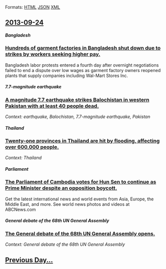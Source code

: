 
Formats: [HTML](2013/09/24/index.html)  [JSON](2013/09/24/index.json)  [XML](2013/09/24/index.xml)  

## [2013-09-24](/news/2013/09/24/index.md)

##### Bangladesh
### [Hundreds of garment factories in Bangladesh shut down due to strikes by workers seeking higher pay. ](/news/2013/09/24/hundreds-of-garment-factories-in-bangladesh-shut-down-due-to-strikes-by-workers-seeking-higher-pay.md)
Bangladesh labor protests entered a fourth day after overnight negotiations failed to end a dispute over low wages as garment factory owners reopened plants that supply companies including Wal-Mart Stores Inc.

##### 7.7-magnitude earthquake
### [A magnitude 7.7 earthquake strikes Balochistan in western Pakistan with at least 40 people dead. ](/news/2013/09/24/a-magnitude-7-7-earthquake-strikes-balochistan-in-western-pakistan-with-at-least-40-people-dead.md)
_Context: earthquake, Balochistan, 7.7-magnitude earthquake, Pakistan_

##### Thailand
### [Twenty-one provinces in Thailand are hit by flooding, affecting over 600,000 people. ](/news/2013/09/24/twenty-one-provinces-in-thailand-are-hit-by-flooding-affecting-over-600-000-people.md)
_Context: Thailand_

##### Parliament
### [The Parliament of Cambodia votes for Hun Sen to continue as Prime Minister despite an opposition boycott. ](/news/2013/09/24/the-parliament-of-cambodia-votes-for-hun-sen-to-continue-as-prime-minister-despite-an-opposition-boycott.md)
Get the latest international news and world events from Asia, Europe, the Middle East, and more. See world news photos and videos at ABCNews.com

##### General debate of the 68th UN General Assembly
### [The General debate of the 68th UN General Assembly opens. ](/news/2013/09/24/the-general-debate-of-the-68th-un-general-assembly-opens.md)
_Context: General debate of the 68th UN General Assembly_

## [Previous Day...](/news/2013/09/23/index.md)

